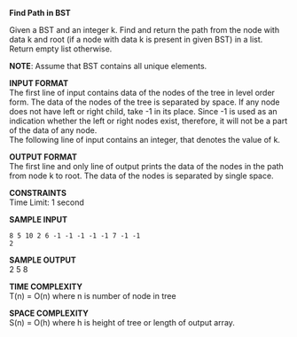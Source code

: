 **Find Path in BST**

Given a BST and an integer k. Find and return the path from the node with data k and root (if a node with data k is present in given BST) in a list. Return empty list otherwise.

**NOTE**: Assume that BST contains all unique elements.

**INPUT FORMAT**\
The first line of input contains data of the nodes of the tree in level order form. The data of the nodes of the tree is separated by space. If any node does not have left or right child, take -1 in its place. Since -1 is used as an indication whether the left or right nodes exist, therefore, it will not be a part of the data of any node.\
The following line of input contains an integer, that denotes the value of k.

**OUTPUT FORMAT**\
The first line and only line of output prints the data of the nodes in the path from node k to root. The data of the nodes is separated by single space.


**CONSTRAINTS**\
Time Limit: 1 second

**SAMPLE INPUT**
```
8 5 10 2 6 -1 -1 -1 -1 -1 7 -1 -1
2
```

**SAMPLE OUTPUT**\
2 5 8

**TIME COMPLEXITY**\
T(n) = O(n) where n is number of node in tree

**SPACE COMPLEXITY**\
S(n) = O(h) where h is height of tree or length of output array.